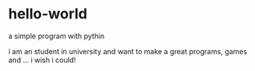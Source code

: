 hello-world
===========

a simple program with pythin

i am an student in university and want to make a great programs, games and ... i wish i could!

